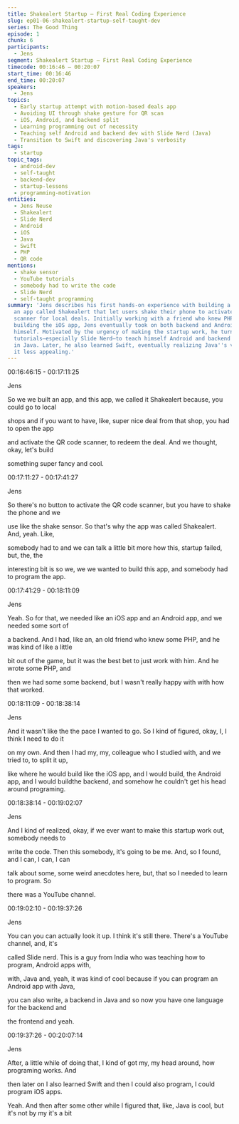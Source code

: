 ```yaml
---
title: Shakealert Startup — First Real Coding Experience
slug: ep01-06-shakealert-startup-self-taught-dev
series: The Good Thing
episode: 1
chunk: 6
participants:
  - Jens
segment: Shakealert Startup — First Real Coding Experience
timecode: 00:16:46 – 00:20:07
start_time: 00:16:46
end_time: 00:20:07
speakers:
  - Jens
topics:
  - Early startup attempt with motion-based deals app
  - Avoiding UI through shake gesture for QR scan
  - iOS, Android, and backend split
  - Learning programming out of necessity
  - Teaching self Android and backend dev with Slide Nerd (Java)
  - Transition to Swift and discovering Java's verbosity
tags:
  - startup
topic_tags:
  - android-dev
  - self-taught
  - backend-dev
  - startup-lessons
  - programming-motivation
entities:
  - Jens Neuse
  - Shakealert
  - Slide Nerd
  - Android
  - iOS
  - Java
  - Swift
  - PHP
  - QR code
mentions:
  - shake sensor
  - YouTube tutorials
  - somebody had to write the code
  - Slide Nerd
  - self-taught programming
summary: 'Jens describes his first hands-on experience with building a real product:
  an app called Shakealert that let users shake their phone to activate a QR code
  scanner for local deals. Initially working with a friend who knew PHP and a classmate
  building the iOS app, Jens eventually took on both backend and Android development
  himself. Motivated by the urgency of making the startup work, he turned to YouTube
  tutorials—especially Slide Nerd—to teach himself Android and backend programming
  in Java. Later, he also learned Swift, eventually realizing Java''s verbosity made
  it less appealing.'
---
```

00:16:46:15 - 00:17:11:25

Jens

So we we built an app, and this app, we called it Shakealert because, you could go to local

shops and if you want to have, like, super nice deal from that shop, you had to open the app

and activate the QR code scanner, to redeem the deal. And we thought, okay, let's build

something super fancy and cool.

00:17:11:27 - 00:17:41:27

Jens

So there's no button to activate the QR code scanner, but you have to shake the phone and we

use like the shake sensor. So that's why the app was called Shakealert. And, yeah. Like,

somebody had to and we can talk a little bit more how this, startup failed, but, the, the

interesting bit is so we, we we wanted to build this app, and somebody had to program the app.

00:17:41:29 - 00:18:11:09

Jens

Yeah. So for that, we needed like an iOS app and an Android app, and we needed some sort of

a backend. And I had, like an, an old friend who knew some PHP, and he was kind of like a little

bit out of the game, but it was the best bet to just work with him. And he wrote some PHP, and

then we had some some backend, but I wasn't really happy with with how that worked.

00:18:11:09 - 00:18:38:14

Jens

And it wasn't like the the pace I wanted to go. So I kind of figured, okay, I, I think I need to do it

on my own. And then I had my, my, colleague who I studied with, and we tried to, to split it up,

like where he would build like the iOS app, and I would build, the Android app, and I would buildthe backend, and somehow he couldn't get his head around programing.

00:18:38:14 - 00:19:02:07

Jens

And I kind of realized, okay, if we ever want to make this startup work out, somebody needs to

write the code. Then this somebody, it's going to be me. And, so I found, and I can, I can, I can

talk about some, some weird anecdotes here, but, that so I needed to learn to program. So

there was a YouTube channel.

00:19:02:10 - 00:19:37:26

Jens

You can you can actually look it up. I think it's still there. There's a YouTube channel, and, it's

called Slide nerd. This is a guy from India who was teaching how to program, Android apps with,

with, Java and, yeah, it was kind of cool because if you can program an Android app with Java,

you can also write, a backend in Java and so now you have one language for the backend and

the frontend and yeah.

00:19:37:26 - 00:20:07:14

Jens

After, a little while of doing that, I kind of got my, my head around, how programing works. And

then later on I also learned Swift and then I could also program, I could program iOS apps.

Yeah. And then after some other while I figured that, like, Java is cool, but it's not by my it's a bit

